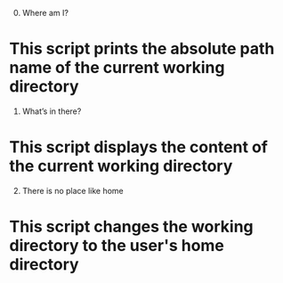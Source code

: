0. Where am I?
# This script prints the absolute path name of the current working directory
1. What’s in there?
# This script displays the content of the current working directory
2. There is no place like home
# This script changes the working directory to the user's home directory
